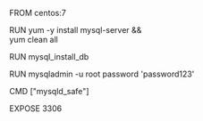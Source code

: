 FROM centos:7

RUN yum -y install mysql-server && \
 yum clean all

RUN mysql_install_db

RUN mysqladmin -u root password 'password123'

CMD ["mysqld_safe"]

EXPOSE 3306
